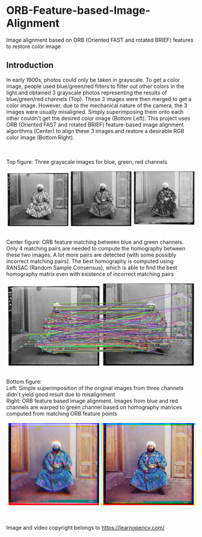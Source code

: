 # ORB-Feature-based-Image-Alignment
Image alignment based on ORB (Oriented FAST and rotated BRIEF) features to restore color image

## Introduction

In early 1900s, photos could only be taken in grayscale. To get a color image, people used blue/green/red filters to filter out other colors in the light and obtained 3 grayscale photos representing the results of blue/green/red channels (Top). These 3 images were then merged to get a color image. However, due to the mechanical nature of the camera, the 3 images were usually misaligned. Simply superimposing them onto each other couldn't get the desired color image (Bottom Left). This project uses ORB (Oriented FAST and rotated BRIEF) feature-based image alignment algorithms (Center) to align these 3 images and restore a desirable RGB color image (Bottom Right). <br /> <br /> <br /> 


Top figure: Three grayscale images for blue, green, red channels<br />  
![alt text](https://github.com/yyhz76/ORB-Feature-based-Image-Alignment/blob/main/images/BGR_channels_in_grayscale.png)<br /><br />  

Center figure: ORB feature matching between blue and green channels. Only 4 matching pairs are needed to compute the homography between these two images. A lot more pairs are detected (with some possibly incorrect matching pairs). The best homography is computed using RANSAC (Random Sample Consensus), which is able to find the best homography matrix even with existence of incorrect matching pairs<br />  
![alt text](https://github.com/yyhz76/ORB-Feature-based-Image-Alignment/blob/main/images/ORB_feature_matching_between_blue_and_green.png)<br /><br />

Bottom figure:  
Left: Simple superimposition of the original images from three channels didn't yield good result due to misalignment  
Right: ORB feature based image alignment. Images from blue and red channels are warped to green channel based on homography matrices computed from matching ORB feature points<br />   
![alt text](https://github.com/yyhz76/ORB-Feature-based-Image-Alignment/blob/main/images/result_comparison.png)<br />  


<br /><br />
Image and video copyright belongs to https://learnopencv.com/
